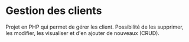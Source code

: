 # Gestion des clients

Projet en PHP qui permet de gérer les client. Possibilité de les supprimer, les modifier, les visualiser et d'en ajouter de nouveaux (CRUD).
